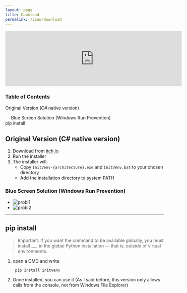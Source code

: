 ```yaml
---
layout: page
title: Download
permalink: /view/download
---
```


<div class="center">
    <iframe frameborder="0" src="https://itch.io/embed/4005004?linkback=true&amp;border_width=5&amp;bg_color=1e1e1e&amp;fg_color=00c3e8&amp;link_color=fae45b&amp;border_color=1caefa" width="560" height="175"><a href="https://tutosrive.itch.io/initvenv">Init Venv - CLI Virtual Python Environments by tutosrive</a></iframe>
</div>

<nav id="toc">
  <h3>Table of Contents</h3>
  <ul>
    <li><a href="#original-version-c-native-version">Original Version (C# native version)</a></li>
    <ul>
      <li><a href="#blue-screen-solution-windows-run-prevention">Blue Screen Solution (Windows Run Prevention)</a></li>
    </ul>
    <li><a href="#pip-install">pip install</a></li>
  </ul>
</nav>

## Original Version (C# native version)
1. Download from [itch.io](https://tutosrive.itch.io/initvenv)
2. Run the installer
3. The installer will:
   - Copy `InitVenv-{architecture}.exe` and `InitVenv.bat` to your chosen directory
   - Add the installation directory to system PATH

### Blue Screen Solution (Windows Run Prevention)
- <img src="https://cdn.jsdelivr.net/gh/tutosrive/images-projects-srm-trg@main/dev2forge/InitVenv/probl1.png" alt="probl1" loading="lazy">
- <img src="https://cdn.jsdelivr.net/gh/tutosrive/images-projects-srm-trg@main/dev2forge/InitVenv/probl2.png" alt="probl2" loading="lazy">

---

## pip install

> Important: If you want the command to be available globally, you must install .__. in the global Python installation — that is, outside of virtual environments.

1. open a CMD and write
   ```shell
    pip install initvenv
   ```
2. Once installed, you can use it (As I said before, this version only allows calls from the console, not from Windows File Explorer)

